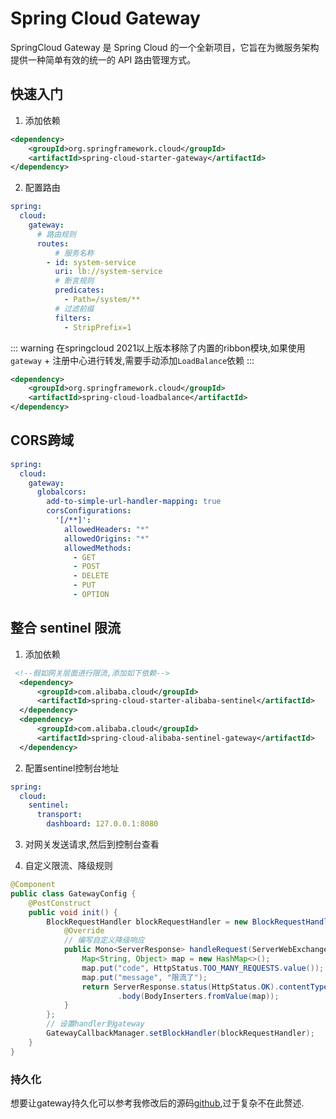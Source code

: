 # Spring Cloud Gateway

SpringCloud Gateway 是 Spring Cloud 的一个全新项目，它旨在为微服务架构提供一种简单有效的统一的 API 路由管理方式。

## 快速入门

1. 添加依赖

``` xml
<dependency>
    <groupId>org.springframework.cloud</groupId>
    <artifactId>spring-cloud-starter-gateway</artifactId>
</dependency>
```

2. 配置路由

``` yaml
spring:
  cloud:
    gateway:
      # 路由规则
      routes:
          # 服务名称
        - id: system-service
          uri: lb://system-service
          # 断言规则
          predicates:
            - Path=/system/**
          # 过滤前缀
          filters:
            - StripPrefix=1
```

::: warning
在springcloud 2021以上版本移除了内置的ribbon模块,如果使用`gateway` + 注册中心进行转发,需要手动添加`LoadBalance`依赖
:::

``` xml
<dependency>
    <groupId>org.springframework.cloud</groupId>
    <artifactId>spring-cloud-loadbalance</artifactId>
</dependency>
```

## CORS跨域

``` yaml
spring:
  cloud:
    gateway:
      globalcors:
        add-to-simple-url-handler-mapping: true
        corsConfigurations:
          '[/**]':
            allowedHeaders: "*"
            allowedOrigins: "*"
            allowedMethods:
              - GET
              - POST
              - DELETE
              - PUT
              - OPTION
```

## 整合 sentinel 限流

1. 添加依赖

``` xml
 <!--假如网关层面进行限流,添加如下依赖-->
  <dependency>
      <groupId>com.alibaba.cloud</groupId>
      <artifactId>spring-cloud-starter-alibaba-sentinel</artifactId>
  </dependency>
  <dependency>
      <groupId>com.alibaba.cloud</groupId>
      <artifactId>spring-cloud-alibaba-sentinel-gateway</artifactId>
  </dependency>
```

2. 配置sentinel控制台地址

``` yaml
spring:
  cloud:
    sentinel:
      transport:
        dashboard: 127.0.0.1:8080
```

3. 对网关发送请求,然后到控制台查看

4. 自定义限流、降级规则

``` java
@Component
public class GatewayConfig {
    @PostConstruct
    public void init() {
        BlockRequestHandler blockRequestHandler = new BlockRequestHandler() {
            @Override
            // 编写自定义降级响应
            public Mono<ServerResponse> handleRequest(ServerWebExchange exchange, Throwable t) {
                Map<String, Object> map = new HashMap<>();
                map.put("code", HttpStatus.TOO_MANY_REQUESTS.value());
                map.put("message", "限流了");
                return ServerResponse.status(HttpStatus.OK).contentType(MediaType.APPLICATION_JSON)
                        .body(BodyInserters.fromValue(map));
            }
        };
        // 设置handler到gateway
        GatewayCallbackManager.setBlockHandler(blockRequestHandler);
    }
}
```

### 持久化

想要让gateway持久化可以参考我修改后的源码[github](https://github.com/linzili/sentinel-gateway-nacos),过于复杂不在此赘述.
